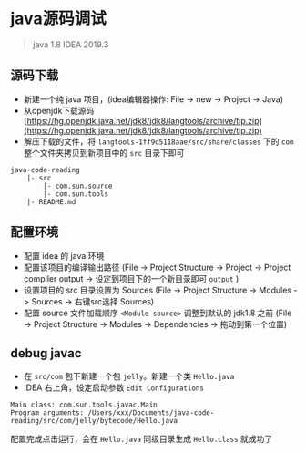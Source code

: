 # java源码调试

> java 1.8
> IDEA 2019.3

## 源码下载

- 新建一个纯 java 项目，(idea编辑器操作: File -> new -> Project -> Java)
- 从openjdk下载源码 [https://hg.openjdk.java.net/jdk8/jdk8/langtools/archive/tip.zip](https://hg.openjdk.java.net/jdk8/jdk8/langtools/archive/tip.zip)
- 解压下载的文件，将 `langtools-1ff9d5118aae/src/share/classes` 下的 `com` 整个文件夹拷贝到新项目中的 `src` 目录下即可

```
java-code-reading
    |- src
        |- com.sun.source
        |- com.sun.tools
    |- README.md
```

## 配置环境

- 配置 idea 的 java 环境
- 配置该项目的编译输出路径 (File -> Project Structure -> Project -> Project compiler output -> 设定到项目下的一个新目录即可 `output` )
- 设置项目的 src 目录设置为 Sources (File -> Project Structure -> Modules -> Sources -> 右键src选择 Sources)
- 配置 source 文件加载顺序 `<Module source>` 调整到默认的 jdk1.8 之前 (File -> Project Structure -> Modules -> Dependencies -> 拖动到第一个位置)

## debug javac

- 在 `src/com` 包下新建一个包 `jelly`。新建一个类 `Hello.java`
- IDEA 右上角，设定启动参数 `Edit Configurations`

```
Main class: com.sun.tools.javac.Main
Program arguments: /Users/xxx/Documents/java-code-reading/src/com/jelly/bytecode/Hello.java
```

配置完成点击运行，会在 `Hello.java` 同级目录生成 `Hello.class` 就成功了